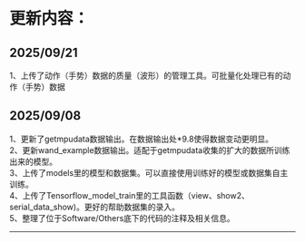 更新内容：
===
2025/09/21<br>
---
1、上传了动作（手势）数据的质量（波形）的管理工具。可批量化处理已有的动作（手势）数据

2025/09/08<br>
---
1、更新了getmpudata数据输出。在数据输出处*9.8使得数据变动更明显。<br>
2、更新wand_example数据输出。适配于getmpudata收集的扩大的数据所训练出来的模型。<br>
3、上传了models里的模型和数据集。可以直接使用训练好的模型或数据集自主训练。<br>
4、上传了Tensorflow_model_train里的工具函数（view、show2、serial_data_show)。更好的帮助数据集的录入。<br>
5、整理了位于Software/Others底下的代码的注释及相关信息。<br>


---
